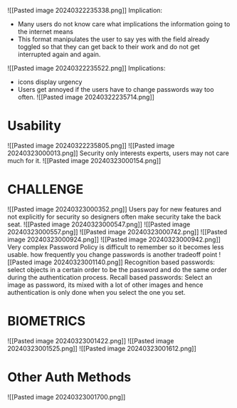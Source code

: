 ![[Pasted image 20240322235338.png]]
Implication:
- Many users do not know care what implications the information going to the internet means
- This format manipulates the user to say yes with the field already toggled so that they can get back to their work and do not get interrupted again and again.

![[Pasted image 20240322235522.png]]
Implications:
- icons display urgency
- Users get annoyed if the users have to change passwords way too often.
![[Pasted image 20240322235714.png]]
# Usability
![[Pasted image 20240322235805.png]]
![[Pasted image 20240323000013.png]]
Security only interests experts, users may not care much for it.
![[Pasted image 20240323000154.png]]

# CHALLENGE
![[Pasted image 20240323000352.png]]
Users pay for new features and not explicitly for security so designers often make security take the back seat.
![[Pasted image 20240323000547.png]]
![[Pasted image 20240323000557.png]]
![[Pasted image 20240323000742.png]]
![[Pasted image 20240323000924.png]]
![[Pasted image 20240323000942.png]]
Very complex Password Policy is difficult to remember so it becomes less usable.
how frequently you change passwords is another tradeoff point
![[Pasted image 20240323001140.png]]
Recognition based passwords: select objects in a certain order to be the password and do the same order during the authentication process.
Recall based passwords: Select an image as password, its mixed with a lot of other images and hence authentication is only done when you select the one you set.

# BIOMETRICS
![[Pasted image 20240323001422.png]]
![[Pasted image 20240323001525.png]]
![[Pasted image 20240323001612.png]]
# Other Auth Methods
![[Pasted image 20240323001700.png]]



